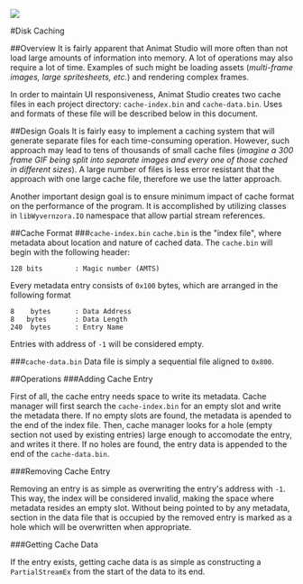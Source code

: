 ![](https://github.com/jluchiji/AmiMat/raw/master/Documentation/Images/logo-banner-dark.png)

#Disk Caching

##Overview
It is fairly apparent that Animat Studio will more often than not load large amounts of information into memory. A lot of operations may also require a lot of time. Examples of such might be loading assets (*multi-frame images, large spritesheets, etc.*) and rendering complex frames. 

In order to maintain UI responsiveness, Animat Studio creates two cache files in each project directory: `cache-index.bin` and `cache-data.bin`. Uses and formats of these file will be described below in this document.

##Design Goals
It is fairly easy to implement a caching system that will generate separate files for each time-consuming operation. However, such approach may lead to tens of thousands of small cache files (*imagine a 300 frame GIF being split into separate images and every one of those cached in different sizes*). A large number of files is less error resistant that the approach with one large cache file, therefore we use the latter approach.

Another important design goal is to ensure minimum impact of cache format on the performance of the program. It is accomplished by utilizing classes in `libWyvernzora.IO` namespace that allow partial stream references.

##Cache Format
###`cache-index.bin`
`cache.bin` is the "index file", where metadata about location and nature of cached data. The `cache.bin` will begin with the following header:
	
	128	bits		: Magic number (AMTS)

Every metadata entry consists of `0x100` bytes, which are arranged in the following format

	8    bytes		: Data Address
	8	bytes		: Data Length
	240  bytes		: Entry Name
	
Entries with address of `-1` will be considered empty.

###`cache-data.bin`
Data file is simply a sequential file aligned to `0x800`.

##Operations
###Adding Cache Entry

First of all, the cache entry needs space to write its metadata. Cache manager will first search the `cache-index.bin` for an empty slot and write the metadata there. If no empty slots are found, the metadata is apended to the end of the index file. Then, cache manager looks for a hole (empty section not used by existing entries) large enough to accomodate the entry, and writes it there. If no holes are found, the entry data is appended to the end of the `cache-data.bin`.

###Removing Cache Entry

Removing an entry is as simple as overwriting the entry's address with `-1`. This way, the index will be considered invalid, making the space where metadata resides an empty slot. Without being pointed to by any metadata, section in the data file that is occupied by the removed entry is marked as a hole which will be overwritten when appropriate.

###Getting Cache Data

If the entry exists, getting cache data is as simple as constructing a `PartialStreamEx` from the start of the data to its end.